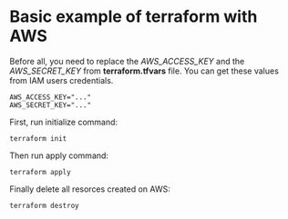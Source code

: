 # Basic example of terraform with AWS

Before all, you need to replace the *AWS_ACCESS_KEY*  and the *AWS_SECRET_KEY* from **terraform.tfvars** file. You can get these values from IAM users credentials.
```
AWS_ACCESS_KEY="..."
AWS_SECRET_KEY="..."
```

First, run initialize command:
```
terraform init
```
Then run apply command:
```
terraform apply
```
Finally delete all resorces created on AWS:
```
terraform destroy
```